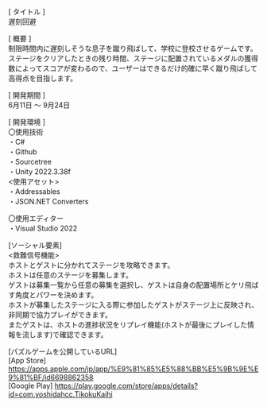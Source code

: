 [ タイトル ]  
遅刻回避

[ 概要 ]  
制限時間内に遅刻しそうな息子を蹴り飛ばして、学校に登校させるゲームです。  
ステージをクリアしたときの残り時間、ステージに配置されているメダルの獲得数によってスコアが変わるので、ユーザーはできるだけ的確に早く蹴り飛ばして高得点を目指します。

[ 開発期間 ]  
6月11日 ～ 9月24日

[ 開発環境 ]  
〇使用技術  
  ・C#  
  ・Github  
  ・Sourcetree  
  ・Unity 2022.3.38f  
    <使用アセット>  
    ・Addressables  
    ・JSON.NET Converters  

〇使用エディター  
  ・Visual Studio 2022

[ソーシャル要素]  
<救難信号機能>  
ホストとゲストに分かれてステージを攻略できます。  
ホストは任意のステージを募集します。  
ゲストは募集一覧から任意の募集を選択し、ゲストは自身の配置場所とケリ飛ばす角度とパワーを決めます。  
ホストが募集したステージに入る際に参加したゲストがステージ上に反映され、非同期で協力プレイができます。  
またゲストは、ホストの進捗状況をリプレイ機能(ホストが最後にプレイした情報を流します)で確認できます。  

[パズルゲームを公開しているURL]  
[App Store] https://apps.apple.com/jp/app/%E9%81%85%E5%88%BB%E5%9B%9E%E9%81%BF/id6698862358  
[Google Play] https://play.google.com/store/apps/details?id=com.yoshidahcc.TikokuKaihi
